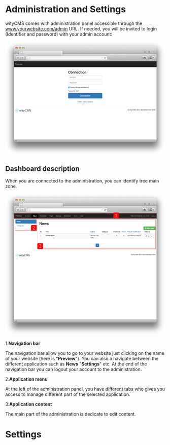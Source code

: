 # Administration and Settings

wityCMS comes with administration panel accessible through the www.yourwebsite.com/admin URL. If needed, you will be invited to login (Identifier and password) with your admin account: 

![](connect-01.png)

## Dashboard description

When you are connected to the administration, you can identify tree main zone. 

![](admin-01.png)

1.**Navigation bar**

The navigation bar allow you to go to your website just clicking on the name of your website (here is "**Preview**"). You can also a navigate between the different application such as **News** "**Settings**" etc. 
At the end of the navigation bar you can logout your account to the administration. 

2.**Application menu**

At the left of the administration panel, you have different tabs who gives you access to manage different part of the selected application.

3.**Application content**

The main part of the administration is dedicate to edit content.  


# Settings


